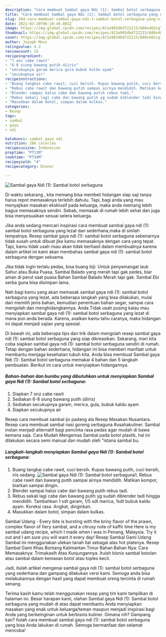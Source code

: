 ```yaml
---
description: "Cara membuat Sambal gaya Ndi (1): Sambal botol serbaguna yang nikmat Untuk Jualan"
title: "Cara membuat Sambal gaya Ndi (1): Sambal botol serbaguna yang nikmat Untuk Jualan"
slug: 504-cara-membuat-sambal-gaya-ndi-1-sambal-botol-serbaguna-yang-nikmat-untuk-jualan
date: 2021-03-20T06:10:49.801Z
image: https://img-global.cpcdn.com/recipes/811e965dbd722215/680x482cq70/sambal-gaya-ndi-1-sambal-botol-serbaguna-foto-resep-utama.jpg
thumbnail: https://img-global.cpcdn.com/recipes/811e965dbd722215/680x482cq70/sambal-gaya-ndi-1-sambal-botol-serbaguna-foto-resep-utama.jpg
cover: https://img-global.cpcdn.com/recipes/811e965dbd722215/680x482cq70/sambal-gaya-ndi-1-sambal-botol-serbaguna-foto-resep-utama.jpg
author: Joseph Moss
ratingvalue: 4.3
reviewcount: 15
recipeingredient:
- "7 onz cabe rawit"
- "6-8 siung bawang putih diiris"
- "secukupnya garam merica gula bubuk kaldu ayam"
- "secukupnya air"
recipeinstructions:
- "Buang tangkai cabe rawit, cuci bersih. Kupas bawang putih, cuci bersih, iris sedang."
- "Rebus cabe rawit dan bawang putih sampai airnya mendidih. Matikan kompor, biarkan sampai dingin."
- "Blender sampai halus cabe dan bawang putih rebus tadi."
- "Rebus sekali lagi cabe dan bawang putih yg sudah diblender tadi hingga mendidih. Tambahkan 1 sdt garam, 1/5 sdt merica, 1sdt bubuk kaldu ayam. Koreksi rasa. Angkat, dinginkan."
- "Masukkan dalam botol, simpan dalam kulkas."
categories:
- Resep
tags:
- sambal
- gaya
- ndi

katakunci: sambal gaya ndi 
nutrition: 288 calories
recipecuisine: Indonesian
preptime: "PT13M"
cooktime: "PT34M"
recipeyield: "4"
recipecategory: Dinner

---
```



![Sambal gaya Ndi (1): Sambal botol serbaguna](https://img-global.cpcdn.com/recipes/811e965dbd722215/680x482cq70/sambal-gaya-ndi-1-sambal-botol-serbaguna-foto-resep-utama.jpg)

Di waktu  sekarang , kita memang bisa membeli hidangan siap saji tanpa harus repot memasaknya terlebih dahulu. Tapi, bagi anda yang mau menyajikan masakan eksklusif pada keluarga, maka anda memang lebih bagus memasaknya sendiri. Sebab, memasak di rumah lebih sehat dan juga bisa menyesuaikan sesuai selera keluarga.

Jika anda sedang mencari inspirasi cara membuat sambal gaya ndi (1): sambal botol serbaguna yang lezat dan sederhana,maka di sinilah tempatnya. Resep sambal gaya ndi (1): sambal botol serbaguna  sebenarnya tidak susah untuk dibuat jika kamu memasaknya dengan cara yang tepat. Tapi, kamu tidak usah risau akan tidak berhasil dalam membuatnya 
karena dalam artikel ini kami akan membahas sambal gaya ndi (1): sambal botol serbaguna dengan seksama.  

Jika tidak ingin terlalu pedas, bisa buang biji. Untuk penyemangat lauk Sahur atau Buka Puasa, Sambal Balado yang merah tapi gak pedes, biar aman di perut saat puasa Bahan Sambal Balado Merah tapi gak. Sambal Ebi serba guna bisa disimpan lama.

Nah bagi kamu yang akan memasak sambal gaya ndi (1): sambal botol serbaguna yang lezat, ada beberapa langkah yang bisa dilakukan, mulai dari memilih jenis bahan, kemudian penentuan bahan segar, sampai cara mengolah dan menghidangkannya. Anda Tidak usah pusing kalau mau menyiapkan sambal gaya ndi (1): sambal botol serbaguna yang lezat di mana pun anda berada. Karena, asalkan kamu  tahu caranya, maka hidangan ini dapat menjadi sajian yang spesial.

Di bawah ini, ada beberapa tips dan trik dalam mengolah resep sambal gaya ndi (1): sambal botol serbaguna yang siap dikreasikan. Sekarang, mari kita coba siapkan sambal gaya ndi (1): sambal botol serbaguna sendiri di rumah. Tetap dengan bahan sederhana, hidangan ini bisa memberi manfaat untuk membantu menjaga kesehatan tubuh kita. Anda bisa membuat Sambal gaya Ndi (1): Sambal botol serbaguna memakai 4 bahan dan 5 langkah pembuatan. Berikut ini cara untuk menyiapkan hidangannya.

<!--inarticleads1-->

##### Bahan-bahan dan bumbu yang dibutuhkan untuk menyiapkan Sambal gaya Ndi (1): Sambal botol serbaguna:

1. Siapkan 7 onz cabe rawit
1. Sediakan 6-8 siung bawang putih (diiris)
1. Sediakan secukupnya garam, merica, gula, bubuk kaldu ayam
1. Siapkan secukupnya air


Resep cara membuat sambal ijo padang ala Resep Masakan Nusantara. Resep cara membuat sambal nasi goreng serbaguna #usahakuliner. Sambal instan menjadi alternatif bagi pencinta rasa pedas agar mudah di bawa kemana saja. Cara Mudah Mengemas Sambal pada botol plastik, hal ini dilakukan secara semi manual dan mudah oleh &#34;istana sambal bu. 

<!--inarticleads2-->

##### Langkah-langkah menyiapkan Sambal gaya Ndi (1): Sambal botol serbaguna:

1. Buang tangkai cabe rawit, cuci bersih. Kupas bawang putih, cuci bersih, iris sedang.
<img src="https://img-global.cpcdn.com/steps/add79da66201d3a8/160x128cq70/sambal-gaya-ndi-1-sambal-botol-serbaguna-langkah-memasak-1-foto.jpg" alt="Sambal gaya Ndi (1): Sambal botol serbaguna">1. Rebus cabe rawit dan bawang putih sampai airnya mendidih. Matikan kompor, biarkan sampai dingin.
1. Blender sampai halus cabe dan bawang putih rebus tadi.
1. Rebus sekali lagi cabe dan bawang putih yg sudah diblender tadi hingga mendidih. Tambahkan 1 sdt garam, 1/5 sdt merica, 1sdt bubuk kaldu ayam. Koreksi rasa. Angkat, dinginkan.
1. Masukkan dalam botol, simpan dalam kulkas.


Sambal Udang - Every bite is bursting with the briny flavor of the prawn, complex flavor of fiery sambal, and a citrusy note of kaffir lime Here is my sambal udang recipe, which I made when I was in Penang, Malaysia. Try it out and I am sure you will want it every day! Resep Sambal Gami Udang Sambal ini menggunakan ulekan tanah liat sebagai alas hot platenya. Resep Sambal Gami Khas Bontang Kalimantan Timur Bahan Bahan Nya: Cara Memasaknya: Trimakasih Atas Kunjungannya. Itulah bisnis sambal botolan atau sambal dalam kemasan botol atau toples kecil. 

Jadi, itulah artikel mengenai  sambal gaya ndi (1): sambal botol serbaguna  yang sederhana dan gampang dilakukan versi kami. Semoga anda bisa melakukannya dengan hasil yang dapat membuat oreng tercinta di rumah senang. 

Terima kasih kamu telah menggunakan resep yang tim kami tampilkan di halaman ini. Besar harapan kami, olahan  Sambal gaya Ndi (1): Sambal botol serbaguna yang mudah di atas dapat membantu Anda menyiapkan masakan yang enak untuk keluarga/teman maupun menjadi inspirasi bagi Anda yang berkeinginan untuk berbisnis kuliner. Gimana nih? Gampang kan? Itulah cara membuat sambal gaya ndi (1): sambal botol serbaguna yang bisa Anda lakukan di rumah. Semoga bermanfaat dan selamat mencoba!

